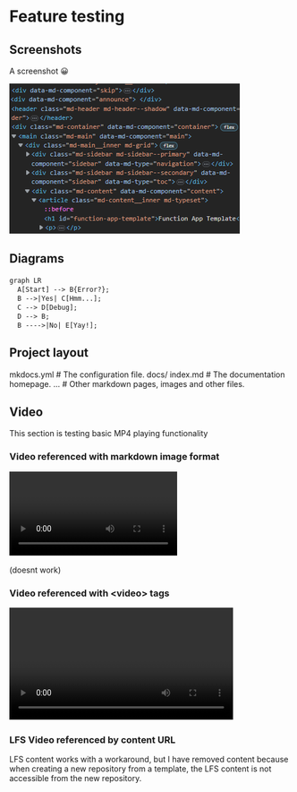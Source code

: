 # Feature testing

## Screenshots

A screenshot 😀

![a screenshot](./content/screenshot.png)

## Diagrams

``` mermaid
graph LR
  A[Start] --> B{Error?};
  B -->|Yes| C[Hmm...];
  C --> D[Debug];
  D --> B;
  B ---->|No| E[Yay!];
```

## Project layout

  mkdocs.yml    # The configuration file.
  docs/
      index.md  # The documentation homepage.
      ...       # Other markdown pages, images and other files.

## Video

This section is testing basic MP4 playing functionality

### Video referenced with markdown image format 

![video](./content/vid.mp4)

(doesnt work)

### Video referenced with &lt;video&gt; tags

<video width="400" controls>
  <source src="./content/vid.mp4" type="video/mp4">
</video>

### LFS Video referenced by content URL

LFS content works with a workaround, but I have removed content because when creating a new repository from a template, the LFS content is not accessible from the new repository.
